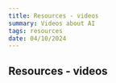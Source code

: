 ```yaml
---
title: Resources - videos
summary: Videos about AI
tags: resources
date: 04/10/2024
---
```


## Resources - videos

